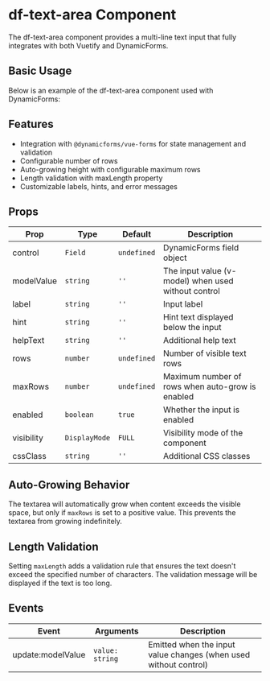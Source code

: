 # df-text-area Component

The df-text-area component provides a multi-line text input that fully integrates with both Vuetify and DynamicForms.

## Basic Usage

Below is an example of the df-text-area component used with DynamicForms:

<textarea-basic/>

## Features

- Integration with `@dynamicforms/vue-forms` for state management and validation
- Configurable number of rows
- Auto-growing height with configurable maximum rows
- Length validation with maxLength property
- Customizable labels, hints, and error messages

## Props

| Prop | Type | Default | Description |
|------|------|---------|-------------|
| control | `Field` | `undefined` | DynamicForms field object |
| modelValue | `string` | `''` | The input value (v-model) when used without control |
| label | `string` | `''` | Input label |
| hint | `string` | `''` | Hint text displayed below the input |
| helpText | `string` | `''` | Additional help text |
| rows | `number` | `undefined` | Number of visible text rows |
| maxRows | `number` | `undefined` | Maximum number of rows when auto-grow is enabled |
| enabled | `boolean` | `true` | Whether the input is enabled |
| visibility | `DisplayMode` | `FULL` | Visibility mode of the component |
| cssClass | `string` | `''` | Additional CSS classes |

## Auto-Growing Behavior

The textarea will automatically grow when content exceeds the visible space, but only if `maxRows` is set to a positive
value. This prevents the textarea from growing indefinitely.

## Length Validation

Setting `maxLength` adds a validation rule that ensures the text doesn't exceed the specified number of characters.
The validation message will be displayed if the text is too long.

## Events

| Event | Arguments | Description |
|-------|-----------|-------------|
| update:modelValue | `value: string` | Emitted when the input value changes (when used without control) |

<script setup>
import TextareaBasic from '../components/textarea-basic.vue';
</script>
